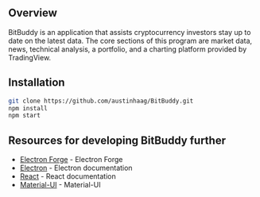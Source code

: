 
## Overview

BitBuddy is an application that assists cryptocurrency investors stay up to date on the latest data. The core sections of this program are market data, news, technical analysis, a portfolio, and a charting platform provided by TradingView.

## Installation

```sh
git clone https://github.com/austinhaag/BitBuddy.git
npm install
npm start
```

## Resources for developing BitBuddy further

- [Electron Forge](https://electronforge.io/) - Electron Forge
- [Electron](https://electronjs.org/docs) - Electron documentation
- [React](https://reactjs.org/docs/) - React documentation
- [Material-UI](https://material-ui.com/) - Material-UI
